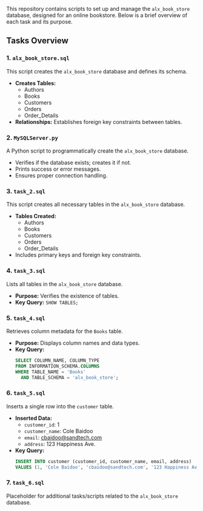 This repository contains scripts to set up and manage the `alx_book_store` database, designed for an online bookstore. Below is a brief overview of each task and its purpose.

## Tasks Overview

### 1. `alx_book_store.sql`

This script creates the `alx_book_store` database and defines its schema.

- **Creates Tables:**
  - Authors
  - Books
  - Customers
  - Orders
  - Order\_Details
- **Relationships:** Establishes foreign key constraints between tables.

### 2. `MySQLServer.py`

A Python script to programmatically create the `alx_book_store` database.

- Verifies if the database exists; creates it if not.
- Prints success or error messages.
- Ensures proper connection handling.

### 3. `task_2.sql`

This script creates all necessary tables in the `alx_book_store` database.

- **Tables Created:**
  - Authors
  - Books
  - Customers
  - Orders
  - Order\_Details
- Includes primary keys and foreign key constraints.

### 4. `task_3.sql`

Lists all tables in the `alx_book_store` database.

- **Purpose:** Verifies the existence of tables.
- **Key Query:** `SHOW TABLES;`

### 5. `task_4.sql`

Retrieves column metadata for the `Books` table.

- **Purpose:** Displays column names and data types.
- **Key Query:**
  ```sql
  SELECT COLUMN_NAME, COLUMN_TYPE
  FROM INFORMATION_SCHEMA.COLUMNS
  WHERE TABLE_NAME = 'Books'
    AND TABLE_SCHEMA = 'alx_book_store';
  ```

### 6. `task_5.sql`

Inserts a single row into the `customer` table.

- **Inserted Data:**
  - `customer_id`: 1
  - `customer_name`: Cole Baidoo
  - `email`: [cbaidoo@sandtech.com](mailto\:cbaidoo@sandtech.com)
  - `address`: 123 Happiness Ave.
- **Key Query:**
  ```sql
  INSERT INTO customer (customer_id, customer_name, email, address)
  VALUES (1, 'Cole Baidoo', 'cbaidoo@sandtech.com', '123 Happiness Ave.');
  ```

### 7. `task_6.sql`

Placeholder for additional tasks/scripts related to the `alx_book_store` database.